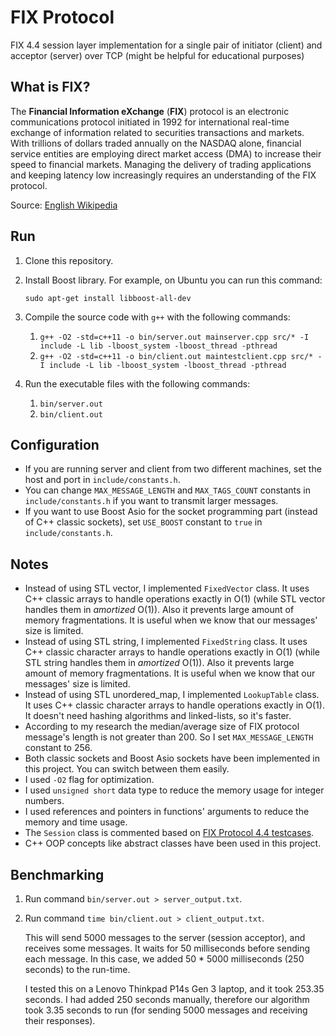 # FIX Protocol

FIX 4.4 session layer implementation for a single pair of initiator (client) and acceptor (server) over TCP (might be helpful for educational purposes)

## What is FIX?

The **Financial Information eXchange** (**FIX**) protocol is an electronic communications protocol initiated in 1992 for international real-time exchange of information related to securities transactions and markets. With trillions of dollars traded annually on the NASDAQ alone, financial service entities are employing direct market access (DMA) to increase their speed to financial markets. Managing the delivery of trading applications and keeping latency low increasingly requires an understanding of the FIX protocol.

Source: [English Wikipedia](https://en.wikipedia.org/wiki/Financial_Information_eXchange)

## Run

1. Clone this repository.

2. Install Boost library. For example, on Ubuntu you can run this command:

   `sudo apt-get install libboost-all-dev`

3. Compile the source code with `g++` with the following commands:

   1. `g++ -O2 -std=c++11 -o bin/server.out mainserver.cpp src/* -I include -L lib -lboost_system -lboost_thread -pthread`
   2. `g++ -O2 -std=c++11 -o bin/client.out maintestclient.cpp src/* -I include -L lib -lboost_system -lboost_thread -pthread`

4. Run the executable files with the following commands:

   1. `bin/server.out`
   2. `bin/client.out`

## Configuration

- If you are running server and client from two different machines, set the host and port in `include/constants.h`.
- You can change `MAX_MESSAGE_LENGTH` and `MAX_TAGS_COUNT` constants in `include/constants.h` if you want to transmit larger messages.
- If you want to use Boost Asio for the socket programming part (instead of C++ classic sockets), set `USE_BOOST` constant to `true` in `include/constants.h`.

## Notes

- Instead of using STL vector, I implemented `FixedVector` class. It uses C++ classic arrays to handle operations exactly in O(1) (while STL vector handles them in *amortized* O(1)). Also it prevents large amount of memory fragmentations. It is useful when we know that our messages' size is limited.
- Instead of using STL string, I implemented `FixedString` class. It uses C++ classic character arrays to handle operations exactly in O(1) (while STL string handles them in *amortized* O(1)). Also it prevents large amount of memory fragmentations. It is useful when we know that our messages' size is limited.
- Instead of using STL unordered_map, I implemented `LookupTable` class. It uses C++ classic character arrays to handle operations exactly in O(1). It doesn't need hashing algorithms and linked-lists, so it's faster.
- According to my research the median/average size of FIX protocol message's length is not greater than 200. So I set `MAX_MESSAGE_LENGTH` constant to 256.
- Both classic sockets and Boost Asio sockets have been implemented in this project. You can switch between them easily.
- I used `-O2` flag for optimization.
- I used `unsigned short` data type to reduce the memory usage for integer numbers.
- I used references and pointers in functions' arguments to reduce the memory and time usage.
- The `Session` class is commented based on [FIX Protocol 4.4 testcases](https://www.fixtrading.org/standards/fix-session-testcases-online/).
- C++ OOP concepts like abstract classes have been used in this project.

## Benchmarking

1. Run command `bin/server.out > server_output.txt`.

2. Run command `time bin/client.out > client_output.txt`.

   This will send 5000 messages to the server (session acceptor), and receives some messages. It waits for 50 milliseconds before sending each message. In this case, we added 50 * 5000 milliseconds (250 seconds) to the run-time.

   I tested this on a Lenovo Thinkpad P14s Gen 3 laptop, and it took 253.35 seconds. I had added 250 seconds manually, therefore our algorithm took 3.35 seconds to run (for sending 5000 messages and receiving their responses).
